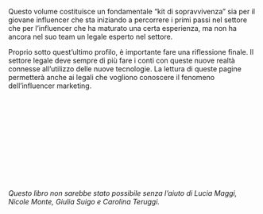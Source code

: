 Questo volume costituisce un fondamentale “kit di sopravvivenza” sia per il
giovane influencer che sta iniziando a percorrere i primi passi nel settore che
per l’influencer che ha maturato una certa esperienza, ma non ha ancora nel suo
team un legale esperto nel settore.

Proprio sotto quest’ultimo profilo, è importante fare una riflessione finale. Il
settore legale deve sempre di più fare i conti con queste nuove realtà connesse
all’utilizzo delle nuove tecnologie. La lettura di queste pagine permetterà
anche ai legali che vogliono conoscere il fenomeno dell’influencer marketing.

 

 

 

 

 

 

*Questo libro non sarebbe stato possibile senza l’aiuto di Lucia Maggi, Nicole
Monte, Giulia Suigo e Carolina Teruggi.*
